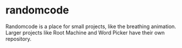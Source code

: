 # randomcode

Randomcode is a place for small projects, like the breathing animation. Larger projects like Root Machine and Word Picker have their own repository.
